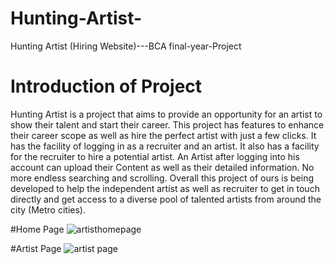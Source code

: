 # Hunting-Artist-
Hunting Artist (Hiring Website)---BCA final-year-Project
# Introduction of Project 
Hunting Artist is a project that aims to provide an opportunity for an artist to show their talent and start their career. This project has features to enhance their career scope as well as hire the perfect artist with just a few clicks. It has the facility of logging in as a recruiter and an artist. It also has a facility for the recruiter to hire a potential artist. An Artist after logging into his account can upload their Content as well as their detailed information. No more endless searching and scrolling.
Overall this project of ours is being developed to help the independent artist as well as recruiter to get in touch directly and get access to a diverse pool of talented artists from around the city (Metro cities).

#Home Page 
![artisthomepage](https://github.com/Tanmay03027/Hunting-Artist-/assets/141415173/41a9667a-7669-46f3-960e-9d5a132a47ee)

#Artist Page
![artist page](https://github.com/Tanmay03027/Hunting-Artist-/assets/141415173/e167d3e1-2e38-4b67-8b92-c01e1f6f0f00)



